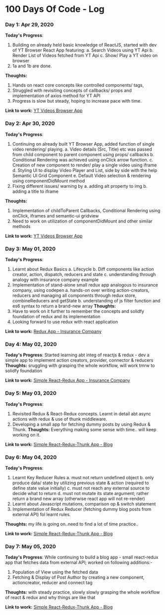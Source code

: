 # 100 Days Of Code - Log

### Day 1: Apr 29, 2020 

**Today's Progress**: 
1. Building on already held basic knowledge of ReactJS, started with dev of YT Browser React App featuring:
	a. Search Videos using YT Api
	b. Render List of Videos fetched from YT Api
	c. Show/ Play a YT video on browser
2.	1a and 1b are done.

**Thoughts:**
1. Hands on react core concepts like controlled components/ tags, 
2. Struggled with revisiting concepts of callbacks/ props and implementation of axios method for YT API
3. Progress is slow but steady, hoping to increase pace with time. 

**Link to work:** [YT Videos Browser App](https://github.com/pseudogeek7/reactive-tuts/tree/master/videos)


### Day 2: Apr 30, 2020 

**Today's Progress**: 
1. Continuing on already built YT Browser App, added function of single video rendering/ playing.
	a.	Video details (Src, Title) etc was passed from child component to parent component using props/ callbacks
	b.	Conditional Rendering was achieved using onClick arrow function.
	c.	Creation of new component to render/ play a single video using iframe
	d.	Styling UI to display Video Player and List, side by side with the help Semantic UI Grid Component
	e.	Default Video selection & rendering using componentDidMount method
2.	Fixing different issues/ warning by
	a.	adding alt property to img
	b.	adding a title to iframe


**Thoughts:**
1. Implementation of childToParent Callbacks, Conditional Rendering using onClick, iframes and semantic-ui gridview
2. Need to work on utilization of componentDidMount and other similar methods

**Link to work:** [YT Videos Browser App](https://github.com/pseudogeek7/reactive-tuts/tree/master/videos)


### Day 3: May 01, 2020 

**Today's Progress**: 
1. Learnt about Redux Basics
	a.	Lifecycle
	b.	Diff components like action creator, action, dispatch, reducers and state
	c.	understanding through analogy with insurance company example
2.	Implementation of stand-alone small redux app analogous to insurance company, using codepen
	a. hands-on over writing action-creators, reducers and managing all components through redux store,
		combineReducers and getState
	b. understanding of js filter function and es6 syntax to return a brand-new array
**Thoughts:**
1. Have to work on it further to remember the concepts and solidfy foundation of redux and its implementation
2. Looking forward to use redux with react application

**Link to work:** [Redux App - Insurance Company](https://codepen.io/pseudgeek7/pen/dyYVeLN)

### Day 4: May 02, 2020 

**Today's Progress**: 
Started learning abt integ of reactjs & redux - dev a simple app to implement action creators, provider, connector & reducers
**Thoughts:**
sruggling with grasping the whole workflow, will work tmrw to solidfy foundation

**Link to work:** [Simple React-Redux App - Insurance Company](https://github.com/pseudogeek7/reactive-tuts/tree/master/songs)

### Day 5: May 03, 2020 

**Today's Progress**: 
1. Revisited Redux & React-Redux concepts. Learnt in detail abt async actions with redux & use of thunk middleware. 
2.	Developing a small app for fetching dummy posts by using Redux & Thunk. 
**Thoughts:**
Everything making some sense with time.. will keep working on it.

**Link to work:** [Simple React-Redux-Thunk App - Blog](https://github.com/pseudogeek7/reactive-tuts/tree/master/blog)

### Day 6: May 04, 2020 

**Today's Progress**: 
1.	Learnt Key Reducer Rules
	a.	must not return undefined object
	b.	only produce data/ state by utilizing previous state & action (required to define state value initially)
	c.	must not reach any external source to decide what to return
	d.	must not mutate its state argument; rather return a brand new array (otherwise react app will not re-render)
2.	Learnt about Javascript mutations, comparison op & switch statement
3.	Implementation of Redux Reducer (fetching dummy blog posts from external API) fol learnt rules.

**Thoughts:**
my life is going on..need to find a lot of time practice..

**Link to work:** [Simple React-Redux-Thunk App - Blog](https://github.com/pseudogeek7/reactive-tuts/tree/master/blog)


### Day 7: May 05, 2020 

**Today's Progress**: 
While continuing to build a blog app - small react-redux app that fetches data from external API; worked on following additions:-
1. Population of View using the fetched data
2. Fetching & Display of Post Author by creating a new component, actioncreator, 
	reducer and connect tag

**Thoughts:**
with steady practice, slowly slowly grasping the whole workflow of react & redux and why things are like that

**Link to work:** [Simple React-Redux-Thunk App - Blog](https://github.com/pseudogeek7/reactive-tuts/tree/master/blog)